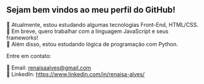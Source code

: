 ## Sejam bem vindos ao meu perfil do GitHub! 

🖤 Atualmente, estou estudando algumas tecnologias Front-End, HTML/CSS. <br/>
🤍 Em breve, quero trabalhar com a linguagem JavaScript e seus frameworks! </br>
🖤 Além disso, estou estudando lógica de programação com Python.

Entre em contato:

📧 Email: renaisaalves@gmail.com <br>
🔗 LinkedIn: https://www.linkedin.com/in/renaisa-alves/
